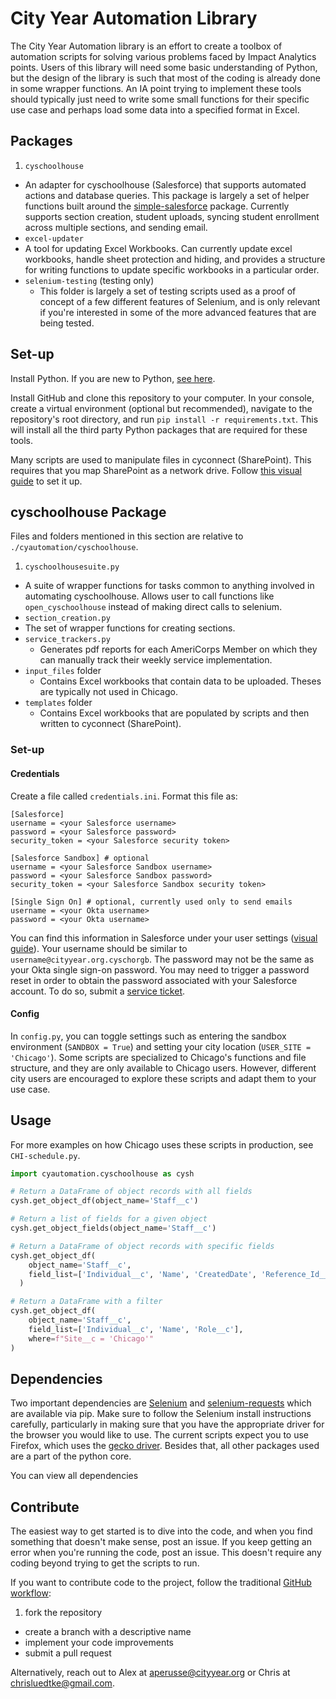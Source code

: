 # City Year Automation Library

The City Year Automation library is an effort to create a toolbox of automation scripts for solving various problems faced
by Impact Analytics points. Users of this library will need some basic understanding of Python, but the design of the
library is such that most of the coding is already done in some wrapper functions.  An IA point trying to implement these
tools should typically just need to write some small functions for their specific use case and perhaps load some data into a
specified format in Excel.

## Packages

1. `cyschoolhouse`
 * An adapter for cyschoolhouse (Salesforce) that supports automated actions and database queries. This package is largely a set of helper functions built around the [simple-salesforce](https://github.com/simple-salesforce/simple-salesforce) package. Currently supports section creation, student uploads, syncing student enrollment across multiple sections, and sending email.
* `excel-updater`
 * A tool for updating Excel Workbooks. Can currently update excel workbooks, handle sheet protection and hiding, and provides a structure for writing functions to update specific workbooks in a particular order.
* `selenium-testing` (testing only)
  * This folder is largely a set of testing scripts used as a proof of concept of a few different features of Selenium, and is only relevant if you're interested in some of the more advanced features that are being tested.  

## Set-up

Install Python. If you are new to Python, [see here](README-setup-python.md).

Install GitHub and clone this repository to your computer. In your console, create a virtual environment (optional but recommended), navigate to the repository's root directory, and run `pip install -r requirements.txt`. This will install all the third party Python packages that are required for these tools.

Many scripts are used to manipulate files in cyconnect (SharePoint). This requires that you map SharePoint as a network drive. Follow [this visual guide](README-setup-cyc.md) to set it up.

## cyschoolhouse Package

Files and folders mentioned in this section are relative to `./cyautomation/cyschoolhouse`.

1. `cyschoolhousesuite.py`
 * A suite of wrapper functions for tasks common to anything involved in automating cyschoolhouse.  Allows user to call functions like `open_cyschoolhouse` instead of making direct calls to selenium.
* `section_creation.py`
 * The set of wrapper functions for creating sections.
* `service_trackers.py`
  * Generates pdf reports for each AmeriCorps Member on which they can manually track their weekly service implementation.
* `input_files` folder
  * Contains Excel workbooks that contain data to be uploaded. Theses are typically not used in Chicago.
* `templates` folder
  * Contains Excel workbooks that are populated by scripts and then written to cyconnect (SharePoint).

### Set-up

#### Credentials

Create a file called `credentials.ini`. Format this file as:
```
[Salesforce]
username = <your Salesforce username>
password = <your Salesforce password>
security_token = <your Salesforce security token>

[Salesforce Sandbox] # optional
username = <your Salesforce Sandbox username>
password = <your Salesforce Sandbox password>
security_token = <your Salesforce Sandbox security token>

[Single Sign On] # optional, currently used only to send emails
username = <your Okta username>
password = <your Okta username>
```

You can find this information in Salesforce under your user settings ([visual guide](README-setup-sf.py)). Your username should be similar to `username@cityyear.org.cyschorgb`. The password may not be the same as your Okta single sign-on password. You may need to trigger a password reset in order to obtain the password associated with your Salesforce account. To do so, submit a [service ticket](https://mycityyear.force.com/ServiceDesk/500/o).

#### Config

In `config.py`, you can toggle settings such as entering the sandbox environment (`SANDBOX = True`) and setting your city location (`USER_SITE = 'Chicago'`). Some scripts are specialized to Chicago's functions and file structure, and they are only available to Chicago users. However, different city users are encouraged to explore these scripts and adapt them to your use case.

## Usage

For more examples on how Chicago uses these scripts in production, see `CHI-schedule.py`.

``` python
import cyautomation.cyschoolhouse as cysh

# Return a DataFrame of object records with all fields
cysh.get_object_df(object_name='Staff__c')

# Return a list of fields for a given object
cysh.get_object_fields(object_name='Staff__c')

# Return a DataFrame of object records with specific fields
cysh.get_object_df(
    object_name='Staff__c',
    field_list=['Individual__c', 'Name', 'CreatedDate', 'Reference_Id__c', 'Site__c', 'Role__c']
  )

# Return a DataFrame with a filter
cysh.get_object_df(
    object_name='Staff__c',
    field_list=['Individual__c', 'Name', 'Role__c'],
    where=f"Site__c = 'Chicago'"
)
```

## Dependencies

Two important dependencies are [Selenium](http://selenium-python.readthedocs.io/) and
[selenium-requests](https://github.com/cryzed/Selenium-Requests) which are available via pip.  Make sure to follow the
Selenium install instructions carefully, particularly in making sure that you have the appropriate driver for the browser
you would like to use. The current scripts expect you to use Firefox, which uses the
[gecko driver](https://github.com/mozilla/geckodriver/releases). Besides that, all other packages used are a part of the python core.

You can view all dependencies

## Contribute

The easiest way to get started is to dive into the code, and when you find something that doesn't make sense, post an issue.  If
you keep getting an error when you're running the code, post an issue.  This doesn't require any coding beyond trying to get the scripts to run.

If you want to contribute code to the project, follow the traditional [GitHub workflow](https://guides.github.com/introduction/flow/):
1. fork the repository
* create a branch with a descriptive name
* implement your code improvements
* submit a pull request

Alternatively, reach out to Alex at aperusse@cityyear.org or Chris at chrisluedtke@gmail.com.
